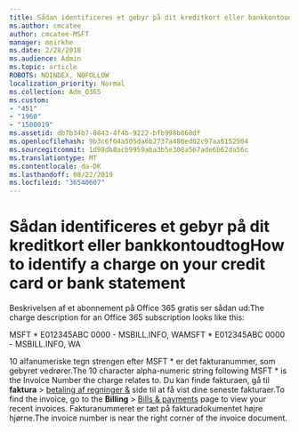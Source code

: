 ```yaml
---
title: Sådan identificeres et gebyr på dit kreditkort eller bankkontoudtog
ms.author: cmcatee
author: cmcatee-MSFT
manager: mnirkhe
ms.date: 2/28/2018
ms.audience: Admin
ms.topic: article
ROBOTS: NOINDEX, NOFOLLOW
localization_priority: Normal
ms.collection: Adm_O365
ms.custom:
- "451"
- "1960"
- "1500019"
ms.assetid: db7b34b7-0843-4f4b-9222-bfb998b860df
ms.openlocfilehash: 9b3c6f04a505da6b2737a486ed02c97aa6152504
ms.sourcegitcommit: 1d98db8acb9959aba3b5e308a567ade6b62da56c
ms.translationtype: MT
ms.contentlocale: da-DK
ms.lasthandoff: 08/22/2019
ms.locfileid: "36540607"
---
```

# <a name="how-to-identify-a-charge-on-your-credit-card-or-bank-statement"></a><span data-ttu-id="49fac-102">Sådan identificeres et gebyr på dit kreditkort eller bankkontoudtog</span><span class="sxs-lookup"><span data-stu-id="49fac-102">How to identify a charge on your credit card or bank statement</span></span>

<span data-ttu-id="49fac-103">Beskrivelsen af et abonnement på Office 365 gratis ser sådan ud:</span><span class="sxs-lookup"><span data-stu-id="49fac-103">The charge description for an Office 365 subscription looks like this:</span></span>
  
<span data-ttu-id="49fac-104">MSFT \* E012345ABC 0000 - MSBILL.INFO, WA</span><span class="sxs-lookup"><span data-stu-id="49fac-104">MSFT \* E012345ABC 0000 - MSBILL.INFO, WA</span></span>
  
<span data-ttu-id="49fac-105">10 alfanumeriske tegn strengen efter MSFT \* er det fakturanummer, som gebyret vedrører.</span><span class="sxs-lookup"><span data-stu-id="49fac-105">The 10 character alpha-numeric string following MSFT \* is the Invoice Number the charge relates to.</span></span> <span data-ttu-id="49fac-106">Du kan finde fakturaen, gå til **faktura** \> [betaling af regninger &](https://go.microsoft.com/fwlink/p/?linkid=848039) side til at få vist dine seneste fakturaer.</span><span class="sxs-lookup"><span data-stu-id="49fac-106">To find the invoice, go to the **Billing** \> [Bills & payments](https://go.microsoft.com/fwlink/p/?linkid=848039) page to view your recent invoices.</span></span> <span data-ttu-id="49fac-107">Fakturanummeret er tæt på fakturadokumentet højre hjørne.</span><span class="sxs-lookup"><span data-stu-id="49fac-107">The invoice number is near the right corner of the invoice document.</span></span>